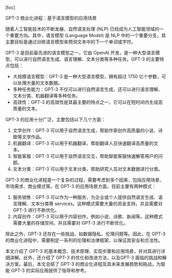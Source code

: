 
[toc]                    
                
                
GPT-3 商业化进程：基于语言模型的应用场景

随着人工智能技术的不断发展，自然语言处理 (NLP) 已经成为人工智能领域的一个重要方向。其中，语言模型 (Language Model) 是 NLP 中的一个重要分支，其主要目标是通过训练语言模型来预测文本中的下一个单词或字符。

GPT-3 是目前最先进的语言模型之一，它由 OpenAI 开发，是一种大型语言模型，可以进行自然语言生成、语言理解、文本分类等多种任务。GPT-3 的主要特点包括：

- 大规模语言模型：GPT-3 是一种大型语言模型，拥有超过 1750 亿个参数，可以处理大量的文本数据。
- 多种任务能力：GPT-3 不仅可以进行自然语言生成，还可以进行语言理解、文本分类、机器翻译等多种任务。
- 高效性：GPT-3 的高效性是其最主要的特点之一，它可以在短时间内生成高质量的文本。

GPT-3 的应用十分广泛，主要包括以下几个方面：

1. 文学创作：GPT-3 可以用于自然语言生成，帮助作家创作高质量的小说、诗歌等文学作品。
2. 机器翻译：GPT-3 可以用于机器翻译，帮助翻译人员快速翻译高质量的文本。
3. 智能客服：GPT-3 可以用于自然语言交互，帮助智能客服快速解答用户的问题。
4. 文本分类：GPT-3 可以用于文本分类，帮助研究人员对文本数据进行分类。

GPT-3 的商业化进程是一个复杂的过程，需要考虑到多个因素，包括应用场景、市场需求、商业模式等。在 GPT-3 的应用场景方面，目前主要有两种模式：

1. 服务销售：GPT-3 可以作为一种服务，为企业或个人提供自然语言生成、语言理解、文本分类等 services。这种模式需要大量的资金支持，并且需要对 GPT-3 进行不断优化。
2. 内容创作：GPT-3 可以用于内容创作，例如小说、诗歌、新闻等。这种模式需要大量的存储空间，并且需要对 GPT-3 进行不断优化。

除此之外，GPT-3 还存在一些挑战，如数据隐私、伦理问题等。因此，在 GPT-3 的商业化进程中，需要制定一系列的伦理和法律框架，以保证其安全和合法性。

本文介绍了 GPT-3 的基本概念、技术原理、实现步骤和应用场景，并对其进行详细讲解。此外，还介绍了 GPT-3 的优化和改进方法，以及GPT-3 面临的挑战和解决方案。最后，本文总结了 GPT-3 的商业化进程及其未来发展趋势和挑战，为智能 GPT-3 的实际应用提供了指导和参考。

